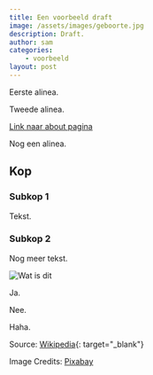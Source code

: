 ```yaml
---
title: Een voorbeeld draft
image: /assets/images/geboorte.jpg
description: Draft.
author: sam
categories:
    - voorbeeld
layout: post
---
```

Eerste alinea.

Tweede alinea.

[Link naar about pagina]({{site.baseurl}}/about/)

Nog een alinea.

## Kop

### Subkop 1
Tekst.

### Subkop 2
Nog meer tekst.

![Wat is dit]({{site.baseurl}}/assets/images/geboorte.jpg)

Ja.

Nee.

Haha.


Source: [Wikipedia](https://en.wikipedia.org/wiki/Learning){: target="_blank"}

Image Credits: [Pixabay](https://pixabay.com)